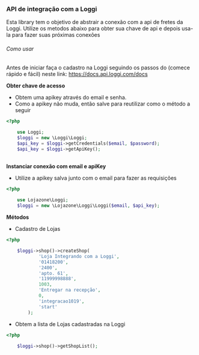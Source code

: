 ### API de integração com a Loggi

Esta library tem o objetivo de abstrair a conexão com a api de fretes da Loggi.
Utilize os metodos abaixo para obter sua chave de api e depois usa-la para fazer suas próximas conexões

###### Como usar

Antes de iniciar faça o cadastro na Loggi seguindo os passos do (comece rápido e fácil) neste link:
https://docs.api.loggi.com/docs

__Obter chave de acesso__
- Obtem uma apikey através do email e senha.
- Como a apikey não muda, então salve para reutilizar como o método a seguir

```php
<?php
    
    use Loggi;
    $loggi = new \Loggi\Loggi; 
    $api_key = $loggi->getCredentials($email, $password); 
    $api_key = $loggi->getApiKey(); 
    
```

__Instanciar conexão com email e apiKey__ 
- Utilize a apikey salva junto com o email para fazer as requisições    
    
```php
<?php
     
    use Lojazone\Loggi;
    $loggi = new \Lojazone\Loggi\Loggi($email, $api_key);
````
 
__Métodos__
- Cadastro de Lojas
  
```php
<?php

    $loggi->shop()->createShop(
            'Loja Integrando com a Loggi',
            '01418200',
            '2400',
            'apto. 61',
            '11999998888',
            1003,
            'Entregar na recepção',
            0,
            'integracao1019',
            'start'
        );  
```
         
- Obtem a lista de Lojas cadastradas na Loggi

```php
<?php
    
    $loggi->shop()->getShopList();
```
    
        